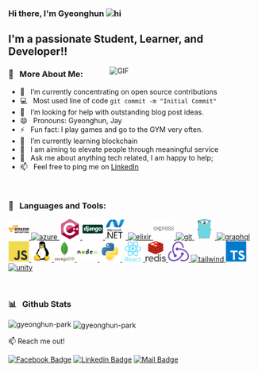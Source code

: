### Hi there, I'm Gyeonghun <img src="https://user-images.githubusercontent.com/1303154/88677602-1635ba80-d120-11ea-84d8-d263ba5fc3c0.gif" width="28px" alt="hi">

## I'm a passionate Student, Learner, and Developer!!
<img align="right" alt="GIF" src="https://raw.githubusercontent.com/rahul-jha98/rahul-jha98/main/techstack.gif" width="300px"/>

### 🧐 &nbsp; More About Me:
- 🔭 &nbsp; I’m currently concentrating on open source contributions
- :computer: &nbsp; Most used line of code `git commit -m "Initial Commit"`
- 🤔 &nbsp; I’m looking for help with outstanding blog post ideas.
- 😄 &nbsp; Pronouns: Gyeonghun, Jay
- ⚡ &nbsp; Fun fact: I play games and go to the GYM very often.
- 🌱 &nbsp; I’m currently learning blockchain
- 🌈 &nbsp; I am aiming to elevate people through meaningful service
- 💬 &nbsp; Ask me about anything tech related, I am happy to help;
- 📫 &nbsp; Feel free to ping me on [LinkedIn](https://www.linkedin.com/in/gyeonghun-park-095971193/)

<br>

### 🔨 &nbsp; Languages and Tools:
<p>
  <a href="https://aws.amazon.com" target="_blank">
    <img
      src="https://raw.githubusercontent.com/devicons/devicon/master/icons/amazonwebservices/amazonwebservices-original-wordmark.svg"
      alt="aws"
      height="42"
    />
  </a>
  <a href="https://azure.microsoft.com/en-in/" target="_blank">
    <img
      src="https://www.vectorlogo.zone/logos/microsoft_azure/microsoft_azure-icon.svg"
      alt="azure"
      height="42"
    />
  </a>
  <a href="https://www.w3schools.com/cpp/" target="_blank">
    <img
      src="https://raw.githubusercontent.com/devicons/devicon/master/icons/cplusplus/cplusplus-original.svg"
      alt="cplusplus"
      height="42"
    />
  </a>
  <a href="https://www.djangoproject.com/" target="_blank">
    <img
      src="https://raw.githubusercontent.com/devicons/devicon/master/icons/django/django-original.svg"
      alt="django"
      height="42"
    />
  </a>
  <a href="https://dotnet.microsoft.com/" target="_blank">
    <img
      src="https://raw.githubusercontent.com/devicons/devicon/master/icons/dot-net/dot-net-original-wordmark.svg"
      alt="dotnet"
      height="42"
    />
  </a>
  <a href="https://elixir-lang.org" target="_blank">
    <img
      src="https://www.vectorlogo.zone/logos/elixir-lang/elixir-lang-icon.svg"
      alt="elixir"
      height="42"
    />
  </a>
  <a href="https://expressjs.com" target="_blank">
    <img
      src="https://raw.githubusercontent.com/devicons/devicon/master/icons/express/express-original-wordmark.svg"
      alt="express"
      height="42"
    />
  </a>
  <a href="https://git-scm.com/" target="_blank">
    <img
      src="https://www.vectorlogo.zone/logos/git-scm/git-scm-icon.svg"
      alt="git"
      height="42"
    />
  </a>
  <a href="https://golang.org" target="_blank">
    <img
      src="https://raw.githubusercontent.com/devicons/devicon/master/icons/go/go-original.svg"
      alt="go"
      height="42"
    />
  </a>
  <a href="https://graphql.org" target="_blank">
    <img
      src="https://www.vectorlogo.zone/logos/graphql/graphql-icon.svg"
      alt="graphql"
      height="42"
    />
  </a>
  <a
    href="https://developer.mozilla.org/en-US/docs/Web/JavaScript"
    target="_blank"
  >
    <img
      src="https://raw.githubusercontent.com/devicons/devicon/master/icons/javascript/javascript-original.svg"
      alt="javascript"
      height="42"
    />
  </a>
  <a href="https://www.linux.org/" target="_blank">
    <img
      src="https://raw.githubusercontent.com/devicons/devicon/master/icons/linux/linux-original.svg"
      alt="linux"
      height="42"
    />
  </a>
  <a href="https://www.mongodb.com/" target="_blank">
    <img
      src="https://raw.githubusercontent.com/devicons/devicon/master/icons/mongodb/mongodb-original-wordmark.svg"
      alt="mongodb"
      height="42"
    />
  </a>
  <a href="https://nodejs.org" target="_blank">
    <img
      src="https://raw.githubusercontent.com/devicons/devicon/master/icons/nodejs/nodejs-original-wordmark.svg"
      alt="nodejs"
      height="42"
    />
  </a>
  <a href="https://www.python.org" target="_blank">
    <img
      src="https://raw.githubusercontent.com/devicons/devicon/master/icons/python/python-original.svg"
      alt="python"
      height="42"
    />
  </a>
  <a href="https://reactjs.org/" target="_blank">
    <img
      src="https://raw.githubusercontent.com/devicons/devicon/master/icons/react/react-original-wordmark.svg"
      alt="react"
      height="42"
    />
  </a>
  <a href="https://redis.io" target="_blank">
    <img
      src="https://raw.githubusercontent.com/devicons/devicon/master/icons/redis/redis-original-wordmark.svg"
      alt="redis"
      height="42"
    />
  </a>
  <a href="https://redux.js.org" target="_blank">
    <img
      src="https://raw.githubusercontent.com/devicons/devicon/master/icons/redux/redux-original.svg"
      alt="redux"
      height="42"
    />
  </a>
  <a href="https://tailwindcss.com/" target="_blank">
    <img
      src="https://www.vectorlogo.zone/logos/tailwindcss/tailwindcss-icon.svg"
      alt="tailwind"
      height="42"
    />
  </a>
  <a href="https://www.typescriptlang.org/" target="_blank">
    <img
      src="https://raw.githubusercontent.com/devicons/devicon/master/icons/typescript/typescript-original.svg"
      alt="typescript"
      height="42"
    />
  </a>
  <a href="https://unity.com/" target="_blank">
    <img
      src="https://www.vectorlogo.zone/logos/unity3d/unity3d-icon.svg"
      alt="unity"
      height="42"
    />
  </a>
</p>

<br>

### 📊 &nbsp; Github Stats
<p><img align="left" src="https://github-readme-stats.vercel.app/api/top-langs?username=gyeonghun-park&show_icons=true&locale=en&layout=compact&hide=css,scss,html&theme=city_lights" alt="gyeonghun-park" /></p>
<p>&nbsp;<img align="center" src="https://github-readme-stats.vercel.app/api?username=gyeonghun-park&show_icons=true&locale=en&theme=city_lights&count_private=true" alt="gyeonghun-park" /></p>

:mailbox: Reach me out!

[![Facebook Badge](https://img.shields.io/badge/-@Gyeonghun-1ca0f1?style=flat&labelColor=1ca0f1&logo=facebook&logoColor=white&link=https://www.facebook.com/profile.php?id=100010395939047)](https://www.facebook.com/profile.php?id=100010395939047)
[![Linkedin Badge](https://img.shields.io/badge/-Gyeonghun-0e76a8?style=flat&labelColor=0e76a8&logo=linkedin&logoColor=white)](https://www.linkedin.com/in/gyeonghun-park-095971193/)
[![Mail Badge](https://img.shields.io/badge/-gp112795-c0392b?style=flat&labelColor=c0392b&logo=gmail&logoColor=white)](mailto:gp112795@gmail.com)
